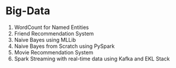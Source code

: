 # Big-Data

1. WordCount for Named Entities
2. Friend Recommendation System
3. Naive Bayes using MLLib
4. Naive Bayes from Scratch using PySpark
5. Movie Recommendation System
6. Spark Streaming with real-time data using Kafka and EKL Stack
